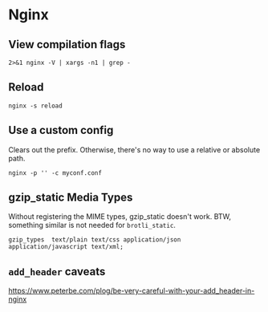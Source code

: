# Nginx
## View compilation flags
```shell
2>&1 nginx -V | xargs -n1 | grep -
```

## Reload
```shell
nginx -s reload
```

## Use a custom config
Clears out the prefix. Otherwise, there's no way to use a relative or absolute path.
```shell
nginx -p '' -c myconf.conf
```

## gzip_static Media Types
Without registering the MIME types, gzip_static doesn't work.
BTW, something similar is not needed for `brotli_static`.
```shell
gzip_types 	text/plain text/css application/json application/javascript text/xml; 
```

## `add_header` caveats
https://www.peterbe.com/plog/be-very-careful-with-your-add_header-in-nginx